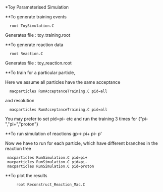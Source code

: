 *Toy Parameterised Simulation

**To generate training events

      root ToySimulation.C

Generates file : toy_training.root

**To generate reaction data

      root Reaction.C

Generates file : toy_reaction.root

**To train for a particular particle,

Here we assume all particles have the same acceptance

      macparticles RunAcceptanceTraining.C pid=all

and resolution

      macparticles RunAcceptanceTraining.C pid=all

You may prefer to set pid=pi- etc and run the training 3 times for
{"pi-","pi+","proton"}

**To run simulation of reactions gp-> pi+ pi- p'

Now we have to run for each particle, which have different branches in the
reaction tree

	 macparticles RunSimulation.C pid=pi+
	 macparticles RunSimulation.C pid=pi-
	 macparticles RunSimulation.C pid=proton


**To plot the results

     	 root Reconstruct_Reaction_Mac.C